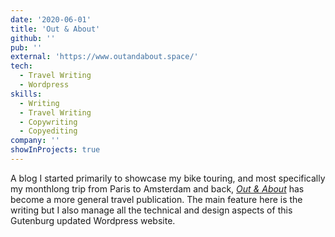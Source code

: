 ```yaml
---
date: '2020-06-01'
title: 'Out & About'
github: ''
pub: ''
external: 'https://www.outandabout.space/'
tech:
  - Travel Writing
  - Wordpress
skills:
  - Writing
  - Travel Writing
  - Copywriting
  - Copyediting
company: ''
showInProjects: true
---
```


A blog I started primarily to showcase my bike touring, and most specifically my monthlong trip from Paris to Amsterdam and back, [_Out & About_](https://www.outandabout.space/) has become a more general travel publication. The main feature here is the writing but I also manage all the technical and design aspects of this Gutenburg updated Wordpress website.
